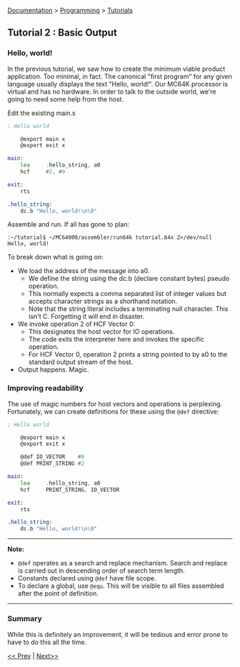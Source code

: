 [Documentation](../../README.md) > [Programming](../README.md) > [Tutorials](../Tutorials.md)

## Tutorial 2 : Basic Output

### Hello, world!

In the previous tutorial, we saw how to create the minimum viable product application. Too minimal, in fact. The canonical "first program" for any given language usually displays the text "Hello, world!". Our MC64K processor is virtual and has no hardware. In order to talk to the outside world, we're going to need some help from the host.

Edit the existing main.s

```asm
; Hello world

    @export main x
    @export exit x

main:
    lea     .hello_string, a0
    hcf     #2, #0

exit:
    rts

.hello_string:
    dc.b "Hello, world!\n\0"
```

Assemble and run. If all has gone to plan:

```shell
:~/tutorial$ ~/MC64000/assembler/run64k tutorial.64x 2>/dev/null
Hello, world!
```

To break down what is going on:

* We load the address of the message into a0.
    - We define the string using the dc.b (declare constant bytes) pseudo operation.
    - This normally expects a comma separated list of integer values but accepts character strings as a shorthand notation.
    - Note that the string literal includes a terminating null character. This isn't C. Forgetting it will end in disaster.
* We invoke operation 2 of HCF Vector 0:
    - This designates the host vector for IO operations.
    - The code exits the interpreter here and invokes the specific operation.
    - For HCF Vector 0, operation 2 prints a string pointed to by a0 to the standard output stream of the host.
* Output happens. Magic.

### Improving readability

The use of magic numbers for host vectors and operations is perplexing. Fortunately, we can create definitions for these using the `@def` directive:

```asm
; Hello world

    @export main x
    @export exit x

    @def IO_VECTOR    #0
    @def PRINT_STRING #2

main:
    lea     .hello_string, a0
    hcf     PRINT_STRING, IO_VECTOR

exit:
    rts

.hello_string:
    dc.b "Hello, world!\n\0"
```
---
**Note:**
* `@def` operates as a search and replace mechanism. Search and replace is carried out in descending order of search term length.
* Constants declared using `@def` have file scope.
* To declare a global, use `@equ`. This will be visible to all files assembled after the point of definition.

---

### Summary

While this is definitely an improvement, it will be tedious and error prone to have to do this all the time.

[<< Prev](./p_01.md) | [Next>>](p_03.md)
